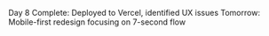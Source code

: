 Day 8 Complete: Deployed to Vercel, identified UX issues
Tomorrow: Mobile-first redesign focusing on 7-second flow
